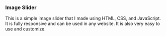 ### Image Slider

This is a simple image slider that I made using HTML, CSS, and JavaScript. It is fully responsive and can be used in any website. It is also very easy to use and customize.
